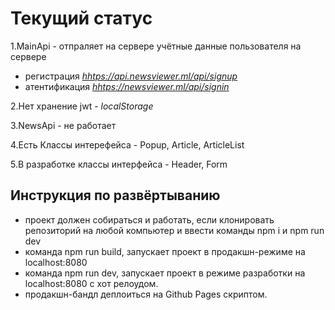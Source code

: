# Текущий статус

1.MainApi - отпраляет на сервере учётные данные пользователя на сервере

- регистрация *<hhtps://api.newsviewer.ml/api/signup>*
- атентификация *<hhtps://newsviewer.ml/api/signin>*

2.Нет хранение jwt - *localStorage*

3.NewsApi - не работает

4.Есть Классы интерефейса - Popup, Article, ArticleList

5.В разработке классы интерфейса - Header, Form

## Инструкция по развёртыванию

- проект должен собираться и работать, если клонировать репозиторий на любой компьютер и ввести команды npm i и npm run dev
- команда npm run build, запускает проект в продакшн-режиме на localhost:8080
- команда npm run dev, запускает проект в режиме разработки на localhost:8080 с хот релоудом.
- продакшн-бандл деплоиться на Github Pages скриптом.
